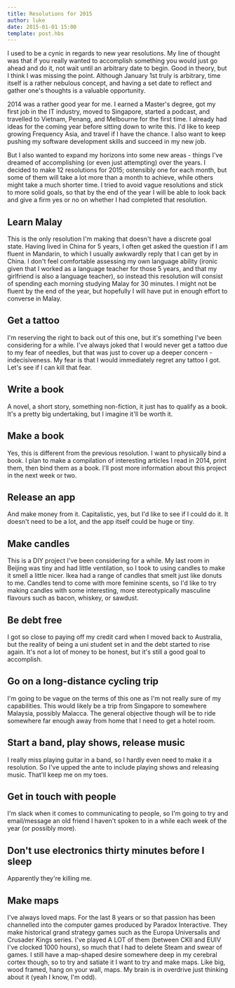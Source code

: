 ```yaml
---
title: Resolutions for 2015
author: luke
date: 2015-01-01 15:00
template: post.hbs
---
```

I used to be a cynic in regards to new year resolutions. My line of thought was
that if you really wanted to accomplish something you would just go ahead and do
it, not wait until an arbitrary date to begin. Good in theory, but I think I was
missing the point. Although January 1st truly is arbitrary, time itself is a
rather nebulous concept, and having a set date to reflect and gather one's
thoughts is a valuable opportunity.

2014 was a rather good year for me. I earned a Master's degree, got my first job
in the IT industry, moved to Singapore, started a podcast, and travelled to
Vietnam, Penang, and Melbourne for the first time. I already had ideas for the
coming year before sitting down to write this. I'd like to keep growing Frequency
Asia, and travel if I have the chance. I also want to keep pushing my software
development skills and succeed in my new job.

But I also wanted to expand my
horizons into some new areas - things I've dreamed of accomplishing (or even
just attempting) over the years. I decided to make 12 resolutions for 2015;
ostensibly one for each month, but some of them will take a lot more than a
month to achieve, while others might take a much shorter time. I tried to avoid
vague resolutions and stick to more solid goals, so that by the end of the year
I will be able to look back and give a firm yes or no on whether I had completed
that resolution.


## Learn Malay

This is the only resolution I'm making that doesn't have a discrete goal state. Having lived in China for 5 years, I often get asked the question if I am fluent in Mandarin, to which I usually awkwardly reply that I can get by in China. I don't feel comfortable assessing my own language ability (ironic given that I worked as a language teacher for those 5 years, and that my girlfriend is also a language teacher), so instead this resolution will consist of spending each morning studying Malay for 30 minutes. I might not be fluent by the end of the year, but hopefully I will have put in enough effort to converse in Malay.

## Get a tattoo

I'm reserving the right to back out of this one, but it's something I've been considering for a while. I've always joked that I would never get a tattoo due to my fear of needles, but that was just to cover up a deeper concern - indecisiveness. My fear is that I would immediately regret any tattoo I got. Let's see if I can kill that fear.

## Write a book

A novel, a short story, something non-fiction, it just has to qualify as a book. It's a pretty big undertaking, but I imagine it'll be worth it.

## Make a book

Yes, this is different from the previous resolution. I want to physically bind a book. I plan to make a compilation of interesting articles I read in 2014, print them, then bind them as a book. I'll post more information about this project in the next week or two.

## Release an app

And make money from it. Capitalistic, yes, but I'd like to see if I could do it. It doesn't need to be a lot, and the app itself could be huge or tiny.

## Make candles

This is a DIY project I've been considering for a while. My last room in Beijing was tiny and had little ventilation, so I took to using candles to make it smell a little nicer. Ikea had a range of candles that smelt just like donuts to me. Candles tend to come with more feminine scents, so I'd like to try making candles with some interesting, more stereotypically masculine flavours such as bacon, whiskey, or sawdust.

## Be debt free

I got so close to paying off my credit card when I moved back to Australia, but the reality of being a uni student set in and the debt started to rise again. It's not a lot of money to be honest, but it's still a good goal to accomplish.

## Go on a long-distance cycling trip

I'm going to be vague on the terms of this one as I'm not really sure of my capabilities. This would likely be a trip from Singapore to somewhere Malaysia, possibly Malacca. The general objective though will be to ride somewhere far enough away from home that I need to get a hotel room.

## Start a band, play shows, release music

I really miss playing guitar in a band, so I hardly even need to make it a resolution. So I've upped the ante to include playing shows and releasing music. That'll keep me on my toes.

## Get in touch with people

I'm slack when it comes to communicating to people, so I'm going to try and email/message an old friend I haven't spoken to in a while each week of the year (or possibly more).

## Don't use electronics thirty minutes before I sleep

Apparently they're killing me.

## Make maps

I've always loved maps. For the last 8 years or so that passion has been channelled into the computer games produced by Paradox Interactive. They make historical grand strategy games such as the Europa Universalis and Crusader Kings series. I've played A LOT of them (between CKII and EUIV I've clocked 1000 hours), so much that I had to delete Steam and swear of games. I still have a map-shaped desire somewhere deep in my cerebral cortex though, so to try and satiate it I want to try and make maps. Like big, wood framed, hang on your wall, maps. My brain is in overdrive just thinking about it (yeah I know, I'm odd).

